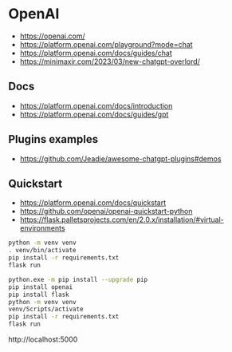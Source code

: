 # OpenAI

* https://openai.com/
* https://platform.openai.com/playground?mode=chat
* https://platform.openai.com/docs/guides/chat
* https://minimaxir.com/2023/03/new-chatgpt-overlord/


## Docs

* https://platform.openai.com/docs/introduction
* https://platform.openai.com/docs/guides/gpt


## Plugins examples

* https://github.com/Jeadie/awesome-chatgpt-plugins#demos


## Quickstart

* https://platform.openai.com/docs/quickstart
* https://github.com/openai/openai-quickstart-python
* https://flask.palletsprojects.com/en/2.0.x/installation/#virtual-environments

```bash
python -m venv venv
. venv/bin/activate
pip install -r requirements.txt
flask run

python.exe -m pip install --upgrade pip
pip install openai
pip install flask
python -m venv venv
venv/Scripts/activate
pip install -r requirements.txt
flask run
```
 http://localhost:5000

